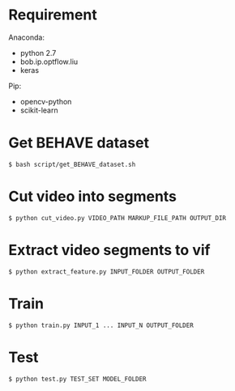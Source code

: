 # Requirement
Anaconda:

- python 2.7
- bob.ip.optflow.liu
- keras

Pip:

- opencv-python
- scikit-learn

# Get BEHAVE dataset
`$ bash script/get_BEHAVE_dataset.sh`

# Cut video into segments
`$ python cut_video.py VIDEO_PATH MARKUP_FILE_PATH OUTPUT_DIR`

# Extract video segments to vif
`$ python extract_feature.py INPUT_FOLDER OUTPUT_FOLDER`

# Train
`$ python train.py INPUT_1 ... INPUT_N OUTPUT_FOLDER`

# Test
`$ python test.py TEST_SET MODEL_FOLDER`
